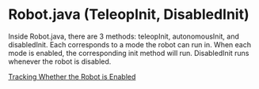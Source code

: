 # Robot.java (TeleopInit, DisabledInit)

Inside Robot.java, there are 3 methods: teleopInit, autonomousInit, and disabledInit. Each corresponds to a mode the robot can run in. When each mode is enabled, the corresponding init method will run. DisabledInit runs whenever the robot is disabled.

[Tracking Whether the Robot is Enabled](Robot%20java%20(TeleopInit,%20DisabledInit)%20eaa828fdd4284c6cb5ce9dbdd9c576af/Tracking%20Whether%20the%20Robot%20is%20Enabled%2072aeae1a3a2c4edba50b7332f5897d50.md)